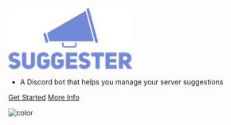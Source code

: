 ![Suggester Logo](/images/coverpageLogo.png)

- A Discord bot that helps you manage your server suggestions

[Get Started](getting-started.md)
[More Info](home.md)

<!-- background color -->

![color](#7289da)
